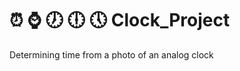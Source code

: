 # :alarm_clock: :watch: :clock7: :clock6: :clock5: Clock_Project
Determining time from a photo of an analog clock
